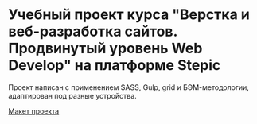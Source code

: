 # Учебный проект курса "Верстка и веб-разработка сайтов. Продвинутый уровень Web Develop" на платформе Stepic

Проект написан с применением SASS, Gulp, grid и БЭМ-методологии, адаптирован под разные устройства.

[Макет проекта](https://www.figma.com/design/7oaqu2TSen0u35xG2zb6tm/%D0%92%D1%82%D0%BE%D1%80%D0%BE%D0%B9-%D0%BC%D0%B0%D0%BA%D0%B5%D1%82-grid-css-(Copy)?node-id=1-17&t=LX0Xv5ETOPARoF6u-0) 